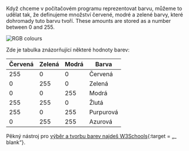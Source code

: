 Když chceme v počítačovém programu reprezentovat barvu, můžeme to udělat tak, že definujeme množství červené, modré a zelené barvy, které dohromady tuto barvu tvoří. These amounts are stored as a number between 0 and 255.

![RGB colours](images/RGB.gif)

Zde je tabulka znázorňující některé hodnoty barev:

| Červená | Zelená | Modrá | Barva     |
| ------- | ------ | ----- | --------- |
| 255     | 0      | 0     | Červená   |
| 0       | 255    | 0     | Zelená    |
| 0       | 0      | 255   | Modrá     |
| 255     | 255    | 0     | Žlutá     |
| 255     | 0      | 255   | Purpurová |
| 0       | 255    | 255   | Azurová   |

Pěkný nástroj pro [výběr a tvorbu barev najdeš W3Schools](https://www.w3schools.com/colors/colors_rgb.asp){:target = „_ blank“}.